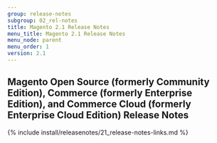 ```yaml
---
group: release-notes
subgroup: 02_rel-notes
title: Magento 2.1 Release Notes
menu_title: Magento 2.1 Release Notes
menu_node: parent
menu_order: 1
version: 2.1
---
```


## Magento Open Source (formerly Community Edition), Commerce (formerly Enterprise Edition), and Commerce Cloud (formerly Enterprise Cloud Edition) Release Notes

{% include install/releasenotes/21_release-notes-links.md %}
